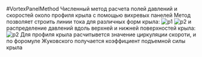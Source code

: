 #VortexPanelMethod
Численный метод расчета полей давлений и скоростей около профиля крыла с помощью вихревых панелей
Метод позволяет строить линии тока для различных форм крыла:
![p1](./fig/streamline1.png)
![p2](./fig/streamline2.png)
и распределение давлений вдоль верхней и нижней поверхностей крыла:
![p2](./fig/pressure.png)
Для профиля крыла расчитывется значение циркуляции скороти, и по форомуле Жуковского получается коэффициент подъемной силы крыла
